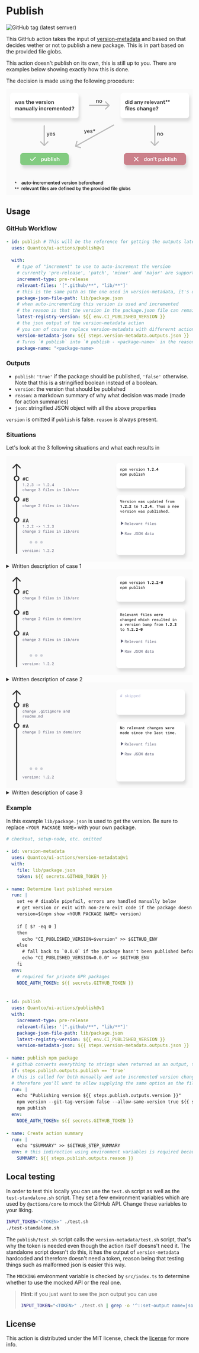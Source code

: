 # Publish

![GitHub tag (latest semver)](https://img.shields.io/github/v/tag/Quantco/ui-actions?color=%23000000&label=latest%20version&sort=semver)

This GitHub action takes the input of [version-metadata](./version-metadata) and based on that decides wether or not to publish a new package.
This is in part based on the provided file globs.

This action doesn't publish on its own, this is still up to you.
There are examples below showing exactly how this is done.

The decision is made using the following procedure:

<picture>
  <source media="(prefers-color-scheme: dark)" srcset="./images/decision-tree-dark.svg">
  <img alt="Decision tree" src="./images/decision-tree.svg">
</picture>

## Usage

### GitHub Workflow

```yml
- id: publish # This will be the reference for getting the outputs later on.
  uses: Quantco/ui-actions/publish@v1

  with:
    # type of "increment" to use to auto-increment the version
    # currently 'pre-release', 'patch', 'minor' and 'major' are supported, default is 'pre-release'
    increment-type: pre-release
    relevant-files: '[".github/**", "lib/**"]'
    # this is the same path as the one used in version-metadata, it's only used to have a proper summary at the end, not essential to the execution flow of the action
    package-json-file-path: lib/package.json
    # when auto-incrementing this version is used and incremented
    # the reason is that the version in the package.json file can remain the same while a lot of versions are published and incrementing from the same starting point would result in collisions.
    latest-registry-version: ${{ env.CI_PUBLISHED_VERSION }}
    # the json output of the version-metadata action
    # you can of course replace version-metadata with differernt action but it needs to have the same data structure
    version-metadata-json: ${{ steps.version-metadata.outputs.json }}
    # Turns `# publish` into `# publish - <package-name>` in the reason output. Purely cosmetic.
    package-name: "<package-name>
```

### Outputs

- `publish`: `'true'` if the package should be published, `'false'` otherwise. Note that this is a stringified boolean instead of a boolean.
- `version`: the version that should be published
- `reason`: a markdown summary of why what decision was made (made for action summaries)
- `json`: stringified JSON object with all the above properties

`version` is omitted if `publish` is false.
`reason` is always present.

### Situations

Let's look at the 3 following situations and what each results in

<picture>
  <source media="(prefers-color-scheme: dark)" srcset="./images/case-1-dark.svg">
  <img alt="case 1" src="./images/case-1.svg">
</picture>

<details>
  <summary>Written description of case 1</summary>
  Let's assume you just merged a pull request into main in which you did the following things:

  - commit A
    - increment version from `1.2.2` to `1.2.3`
    - change 3 files in `lib/src/`
  - commit B
    - change 2 files in `lib/src`
  - commit C
    - increment version from `1.2.3` to `1.2.4`
    - change 3 files in `lib/src/`

  Version in `lib/package.json` was updated from \`1.2.2\` to \`1.2.4\`.
  Thus a new version was published
</details>

<picture>
  <source media="(prefers-color-scheme: dark)" srcset="./images/case-2-dark.svg">
  <img alt="case 2" src="./images/case-2.svg">
</picture>

<details>
  <summary>Written description of case 2</summary>

  Let's assume you just merged a pull request into main in which you did the following things:

  - commit A
    - change 3 files in `lib/src`
  - commit B
    - change 2 files in `demo/src`
  - commit C
    - change 3 files in `lib/src/`

  Relevant files were changed which resulted in a version bump from \`1.2.2\` to \`1.2.2-0\`
</details>

<picture>
  <source media="(prefers-color-scheme: dark)" srcset="./images/case-3-dark.svg">
  <img alt="case 3" src="./images/case-3.svg">
</picture>

<details>
  <summary>Written description of case 3</summary>
  
  Let's assume you just merged a pull request into main in which you did the following things:

  - commit A
    - change 3 files in `demo/src`
  - commit B
    - change `.gitignore` and `readme.md`

  No relevant changes were made since the last time.
</details>

### Example

In this example `lib/package.json` is used to get the version.
Be sure to replace `<YOUR PACKAGE NAME>` with your own package.

```yml
# checkout, setup-node, etc. omitted

- id: version-metadata
  uses: Quantco/ui-actions/version-metadata@v1
  with:
    file: lib/package.json
    token: ${{ secrets.GITHUB_TOKEN }}

- name: Determine last published version
  run: |
    set +e # disable pipefail, errors are handled manually below
    # get version or exit with non-zero exit code if the package doesn't exist (yet)
    version=$(npm show <YOUR PACKAGE NAME> version)

    if [ $? -eq 0 ]
    then
      echo "CI_PUBLISHED_VERSION=$version" >> $GITHUB_ENV
    else
      # fall back to `0.0.0` if the package hasn't been published before
      echo "CI_PUBLISHED_VERSION=0.0.0" >> $GITHUB_ENV
    fi
  env:
    # required for private GPR packages
    NODE_AUTH_TOKEN: ${{ secrets.GITHUB_TOKEN }}

  
- id: publish
  uses: Quantco/ui-actions/publish@v1
  with:
    increment-type: pre-release
    relevant-files: '[".github/**", "lib/**"]'
    package-json-file-path: lib/package.json
    latest-registry-version: ${{ env.CI_PUBLISHED_VERSION }}
    version-metadata-json: ${{ steps.version-metadata.outputs.json }}

- name: publish npm package
  # github converts everything to strings when returned as an output, therefore you'll have to check against 'true' instead of true
  if: steps.publish.outputs.publish == 'true'
  # this is called for both manually and auto incremented version changes
  # therefore you'll want to allow supplying the same option as the file already contains (--allow-same-version true)
  run: |
    echo "Publishing version ${{ steps.publish.outputs.version }}"
    npm version --git-tag-version false --allow-same-version true ${{ steps.publish.outputs.version }}
    npm publish
  env:
    NODE_AUTH_TOKEN: ${{ secrets.GITHUB_TOKEN }}

- name: Create action summary
  run: |
    echo "$SUMMARY" >> $GITHUB_STEP_SUMMARY
  env: # this indirection using environment variables is required because shells and backticks don't play nice together (string interpolation)
    SUMMARY: ${{ steps.publish.outputs.reason }}
```

## Local testing

In order to test this locally you can use the `test.sh` script as well as the `test-standalone.sh` script.
They set a few environment variables which are used by `@actions/core` to mock the GitHub API.
Change these variables to your liking.

```sh
INPUT_TOKEN="<TOKEN>" ./test.sh
./test-standalone.sh
```

The `publish/test.sh` script calls the `version-metadata/test.sh` script, that's why the token is needed even though the action itself doesns't need it.
The standalone script doesn't do this, it has the output of `version-metadata` hardcoded and therefore doesn't need a token, reason being that testing things such as malformed json is easier this way.

The `MOCKING` environment variable is checked by `src/index.ts` to determine whether to use the mocked API or the real one.


> **Hint**: if you just want to see the json output you can use
> ```sh
> INPUT_TOKEN="<TOKEN>" ./test.sh | grep -o '^::set-output name=json::.*$' | sed 's/::set-output name=json:://g' | jq
> ```

## License

This action is distributed under the MIT license, check the [license](../LICENSE) for more info.

